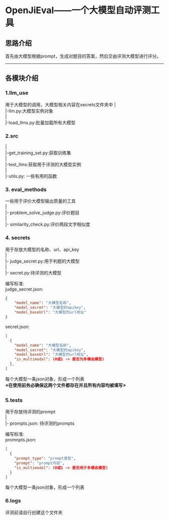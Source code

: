 # OpenJiEval——一个大模型自动评测工具
## 思路介绍
首先由大模型根据prompt，生成对题目的答案，然后交由评测大模型进行评分。
***
## 各模块介绍
### 1.llm_use
用于大模型的调用，大模型相关内容在secrets文件夹中
|  
|-llm.py:大模型实例对象  
|  
|-load_llms.py:批量加载所有大模型  

### 2.src
|  
|-get_training_set.py:获取训练集  
|  
|-test_llms:获取用于评测的大模型实例  
|  
|-utils.py: 一些有用的函数  

### 3. eval_methods
一些用于评价大模型输出质量的工具  
|  
|- problem_solve_judge.py:评价题目  
|  
|- similarity_check.py:评价两段文字相似度  

### 4. secrets
用于存放大模型的名称、url、api_key  
|  
|- judge_secret.py:用于判题的大模型  
|  
|- secret.py:待评测的大模型  

编写标准:  
judge_secret.json:   
```json
{
    "model_name": "大模型名称",
    "model_secret": "大模型的apikey",
    "model_baseUrl": "大模型的url地址"
}
```
    
secret.json:
```json
[
  {
    "model_name": "大模型名称",
    "model_secret": "大模型的apikey",
    "model_baseUrl": "大模型的url地址",
    "is_multimodal": (0或1 -> 是否为多模态模型)
  },
]
```
每个大模型一条json对象，形成一个列表  
**⭐在使用前务必确保这两个文件都存在并且所有内容均被填写⭐**

### 5.tests
用于存放待评测的prompt  
|  
|- prompts.json: 待评测的prompts  

编写标准:  
promnpts.json:  
```json
[
  {
    "prompt_type": "prompt类型",
    "prompt": "prompt内容",
    "is_multimodal": (0或1 -> 是否用于多模态模型)
  }
]
```  
每个大模型一条json对象，形成一个列表  

### 6.logs
评测前请自行创建这个文件夹

